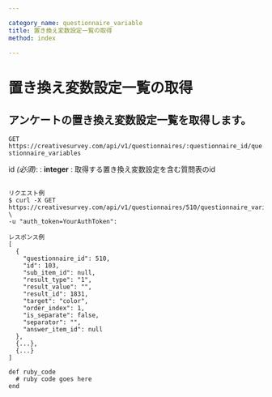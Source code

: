 ```yaml
---

category_name: questionnaire_variable
title: 置き換え変数設定一覧の取得
method: index

---
```


# 置き換え変数設定一覧の取得

## アンケートの置き換え変数設定一覧を取得します。

`GET https://creativesurvey.com/api/v1/questionnaires/:questionnaire_id/questionnaire_variables`

id _(必須)_:
: __integer__
: 取得する置き換え変数設定を含む質問表のid

~~~

リクエスト例
$ curl -X GET https://creativesurvey.com/api/v1/questionnaires/510/questionnaire_variables \
-u "auth_token=YourAuthToken":

レスポンス例
[
  {
    "questionnaire_id": 510,
    "id": 103,
    "sub_item_id": null,
    "result_type": "1",
    "result_value": "",
    "result_id": 1831,
    "target": "color",
    "order_index": 1,
    "is_separate": false,
    "separator": "",
    "answer_item_id": null
  },
  {...},
  {...}
]

~~~

~~~
def ruby_code
  # ruby code goes here
end
~~~

